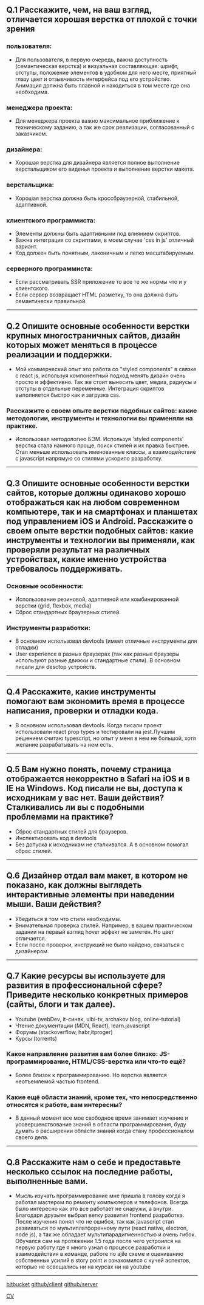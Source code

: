 ## Q.1 Расскажите, чем, на ваш взгляд, отличается хорошая верстка от плохой с точки зрения

### пользователя:

- Для пользователя, в первую очередь, важна доступность (семантическая верстка) и визуальная составляющая: шрифт, отступы, положение элементов в удобном для него месте, приятный глазу цвет и отзывчивость интерфейса под его устройство. Анимация должна быть плавной и находиться в том месте где она необходима.

### менеджера проекта:

- Для менеджера проекта важно максимальное приближение к техническому заданию, а так же срок реализации, согласованный с заказчиком.

### дизайнера:

- Хорошая верстка для дизайнера является полное выполнение верстальщиком его виденья проекта и выполнение верстки макета.

### верстальщика:

- Хорошая верстка должна быть кроссбраузерной, стабильной, адаптивной.

### клиентского программиста:

- Элементы должны быть адаптивными под влиянием скриптов.
- Важна интеграция со скриптами, в моем случае 'css in js' отличный вариант.
- Код должен быть понятным, лаконичным и легко масштабируемым.

### серверного программиста:

- Если рассматривать SSR приложение то все те же нормы что и у клиентского.
- Если сервер возвращает HTML разметку, то она должна быть семантически правильной.

* * *

## Q.2 Опишите основные особенности верстки крупных многостраничных сайтов, дизайн которых может меняться в процессе реализации и поддержки.

- Мой коммерческий опыт это работа со "styled components" в связке с react js, используя компонентный подход менять дизайн очень просто и эффективно. Так же стоит выносить цвет, медиа, радиусы и отступы в отдельные переменные. Интеграция скриптов выполняется быстро как и загрузка css.

### Расскажите о своем опыте верстки подобных сайтов: какие методологии, инструменты и технологии вы применяли на практике.

- Использовал методологию БЭМ. Используя 'styled components' верстка стала намного проще, поиск стилей и их правка быстрее. Стал меньше использовать именованные классы, а взаимодействие с javascript напрямую со стилями ускорило разработку.

* * *

## Q.3 Опишите основные особенности верстки сайтов, которые должны одинаково хорошо отображаться как на любом современном компьютере, так и на смартфонах и планшетах под управлением iOS и Android. Расскажите о своем опыте верстки подобных сайтов: какие инструменты и технологии вы применяли, как проверяли результат на различных устройствах, какие именно устройства требовалось поддерживать.

### Основные особенности:

- Использование резиновой, адаптивной или комбинированной верстки (grid, flexbox, media)
- Сброс стандартных браузерных стилей.

### Инструменты разработки:

- В основном использовал devtools (имеет отличные инструменты для отладки)
- User experience в разных браузерах (так как разные браузеры используют разные движки и стандартные стили).
  В основном писали для desctop устройств.

* * *

## Q.4 Расскажите, какие инструменты помогают вам экономить время в процессе написания, проверки и отладки кода.

- В основном использовал devtools. Когда писали проект использовали react prop types и тестировали на jest.Лучшим решением считаю typescript, но опыт у меня в нем не большой, хотя желание разрабатывать на нем есть.

* * *

## Q.5 Вам нужно понять, почему страница отображается некорректно в Safari на iOS и в IE на Windows. Код писали не вы, доступа к исходникам у вас нет. Ваши действия? Сталкивались ли вы с подобными проблемами на практике?

- Сброс стандартных стилей для браузеров.
- Инспектировать код в devtools
- Без допуска к исходникам не сталкивался. А в основном помогал сброс стилей.

* * *

## Q.6 Дизайнер отдал вам макет, в котором не показано, как должны выглядеть интерактивные элементы при наведении мыши. Ваши действия?

- Убедиться в том что стили необходимы.
- Внимательная проверка стилей. Например, в вашем практическом задании на первый взгляд hover эффект не заметен. Но цвет отличается.
- Если после проверки, инструкций не было найдено, связаться с дизайнером.

* * *

## Q.7 Какие ресурсы вы используете для развития в профессиональной сфере? Приведите несколько конкретных примеров (сайты, блоги и так далее).

- Youtube (webDev, it-синяк, ulbi-tv, archakov blog, online-tutorial)
- Чтение документации (MDN, React), learn.javascript
- Форумы (stackoverflow, habr,itproger)
- Курсы (torrents)

### Какое направление развития вам более близко: JS-программирование, HTML/CSS-верстка или что-то ещё?

- Более близок к программированию. Но верстка является неотъемлемой частью frontend.

### Какие ещё области знаний, кроме тех, что непосредственно относятся к работе, вам интересны?

- В данный момент все мое свободное время занимает изучение и усовершенствование знаний в области программирования, буду думать
  о расширении области знаний когда стану профессионалом своего дела.

* * *

## Q.8 Расскажите нам о себе и предоставьте несколько ссылок на последние работы, выполненные вами.

- Мысль изучать программирование мне пришла в голову когда я работал мастером по ремонту компьютеров и телефонов.
  Всегда было интересно как это все работает не снаружи, а внутри. Благодаря друзьям выбрал ветку развития frontend разработка.
  После изучения понял что не ошибся, так как javascript стал развиваться по мультиплатфоренному пути (react native, electron, node js), а так же обладает мультипарадигменностью и очень гибок. Обучался сам на протяжении 1.5 года после чего устроился на первую работу где я много узнал о процессе разработки и взаимодействия в команде, работе по ajile схеме и оцениванию собственных усилий в story point и ознакомился с кучей аспектов, которые не освещались ни на курсах ни на youtube

* * *

[bitbucket](https://bitbucket.org/kutsenko89/react-project-trainee/src/master/)
[github/client](https://github.com/VitaliiKutsenko/cv_client)
[github/server](https://github.com/VitaliiKutsenko/cv_server)

[CV](https://vitaliikutsenko.github.io/cv_client/#/vitalii/vetal)